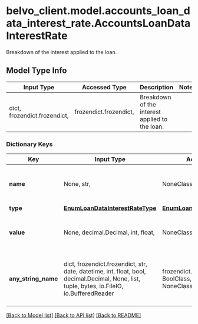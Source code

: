# belvo_client.model.accounts_loan_data_interest_rate.AccountsLoanDataInterestRate

Breakdown of the interest applied to the loan.

## Model Type Info
Input Type | Accessed Type | Description | Notes
------------ | ------------- | ------------- | -------------
dict, frozendict.frozendict,  | frozendict.frozendict,  | Breakdown of the interest applied to the loan. | 

### Dictionary Keys
Key | Input Type | Accessed Type | Description | Notes
------------ | ------------- | ------------- | ------------- | -------------
**name** | None, str,  | NoneClass, str,  | The name of the type of interest rate applied to the loan. | 
**type** | [**EnumLoanDataInterestRateType**](EnumLoanDataInterestRateType.md) | [**EnumLoanDataInterestRateType**](EnumLoanDataInterestRateType.md) |  | 
**value** | None, decimal.Decimal, int, float,  | NoneClass, decimal.Decimal,  | The interest rate (in percent or currency value). | value must be a 32 bit float
**any_string_name** | dict, frozendict.frozendict, str, date, datetime, int, float, bool, decimal.Decimal, None, list, tuple, bytes, io.FileIO, io.BufferedReader | frozendict.frozendict, str, BoolClass, decimal.Decimal, NoneClass, tuple, bytes, FileIO | any string name can be used but the value must be the correct type | [optional]

[[Back to Model list]](../../README.md#documentation-for-models) [[Back to API list]](../../README.md#documentation-for-api-endpoints) [[Back to README]](../../README.md)

